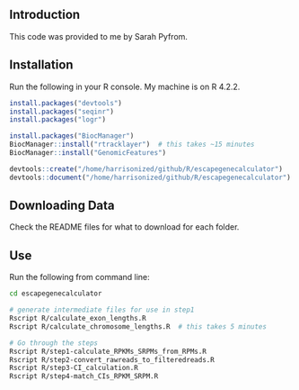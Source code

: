 ## Introduction

This code was provided to me by Sarah Pyfrom.



## Installation

Run the following in your R console. My machine is on R 4.2.2.

```R
install.packages("devtools")
install.packages("seqinr")
install.packages("logr")

install.packages("BiocManager")
BiocManager::install("rtracklayer")  # this takes ~15 minutes
BiocManager::install("GenomicFeatures")

devtools::create("/home/harrisonized/github/R/escapegenecalculator")
devtools::document("/home/harrisonized/github/R/escapegenecalculator")
```



## Downloading Data

Check the README files for what to download for each folder.



## Use

Run the following from command line:

```bash
cd escapegenecalculator

# generate intermediate files for use in step1
Rscript R/calculate_exon_lengths.R
Rscript R/calculate_chromosome_lengths.R  # this takes 5 minutes

# Go through the steps
Rscript R/step1-calculate_RPKMs_SRPMs_from_RPMs.R
Rscript R/step2-convert_rawreads_to_filteredreads.R
Rscript R/step3-CI_calculation.R
Rscript R/step4-match_CIs_RPKM_SRPM.R
```

